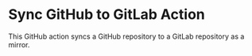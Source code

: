 # Sync GitHub to GitLab Action

This GitHub action syncs a GitHub repository to a GitLab repository as a mirror.